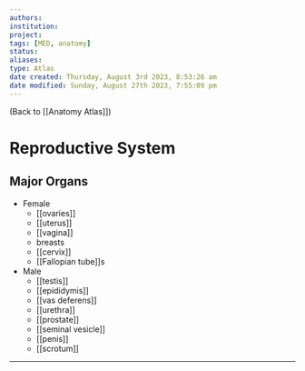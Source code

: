 ```yaml
---
authors: 
institution: 
project: 
tags: [MED, anatomy]
status: 
aliases: 
type: Atlas
date created: Thursday, August 3rd 2023, 8:53:26 am
date modified: Sunday, August 27th 2023, 7:55:09 pm
---
```


(Back to [[Anatomy Atlas]])

# Reproductive System

## Major Organs
- Female
	- [[ovaries]]
	- [[uterus]]
	- [[vagina]]
	- breasts
	- [[cervix]]
	- [[Fallopian tube]]s
- Male
	- [[testis]]
	- [[epididymis]]
	- [[vas deferens]]
	- [[urethra]]
	- [[prostate]]
	- [[seminal vesicle]]
	- [[penis]]
	- [[scrotum]]

---
